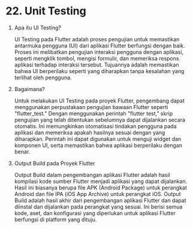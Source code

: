 # 22. Unit Testing

1. Apa itu UI Testing?

    UI Testing pada Flutter adalah proses pengujian untuk memastikan antarmuka pengguna (UI) dari aplikasi Flutter berfungsi dengan baik. Proses ini melibatkan pengujian interaksi pengguna dengan aplikasi, seperti mengklik tombol, mengisi formulir, dan memeriksa respons aplikasi terhadap interaksi tersebut. Tujuannya adalah memastikan bahwa UI berperilaku seperti yang diharapkan tanpa kesalahan yang terlihat oleh pengguna.

2. Bagaimana?

    Untuk melakukan UI Testing pada proyek Flutter, pengembang dapat menggunakan perpustakaan pengujian bawaan Flutter seperti "flutter_test." Dengan menggunakan perintah "flutter test," skrip pengujian yang telah ditentukan sebelumnya dapat dijalankan secara otomatis. Ini memungkinkan otomatisasi tindakan pengguna pada aplikasi dan memeriksa apakah hasilnya sesuai dengan yang diharapkan. Perintah ini dapat digunakan untuk menguji widget dan komponen UI, serta memastikan bahwa aplikasi berperilaku dengan benar.

3. Output Build pada Proyek Flutter

    Output Build dalam pengembangan aplikasi Flutter adalah hasil kompilasi kode sumber Flutter menjadi aplikasi yang dapat dijalankan. Hasil ini biasanya berupa file APK (Android Package) untuk perangkat Android dan file IPA (iOS App Archive) untuk perangkat iOS. Output Build adalah hasil akhir dari pengembangan aplikasi Flutter dan dapat diinstal dan dijalankan pada perangkat yang sesuai. Ini berisi semua kode, aset, dan konfigurasi yang diperlukan untuk aplikasi Flutter berfungsi di platform yang dituju.